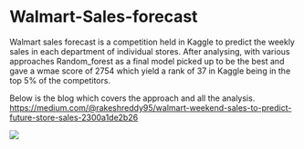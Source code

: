# Walmart-Sales-forecast

Walmart sales forecast is a competition held in Kaggle to predict the weekly sales in each department of individual stores. After analysing, with various approaches Random_forest as a final model picked up to be the best and gave a wmae score of 2754 which yield a rank of 37 in Kaggle being in the top 5% of the competitors.

Below is the blog which covers the approach and all the analysis. 
https://medium.com/@rakeshreddy95/walmart-weekend-sales-to-predict-future-store-sales-2300a1de2b26

<img src=https://i.imgur.com/enTwX6a.png />
